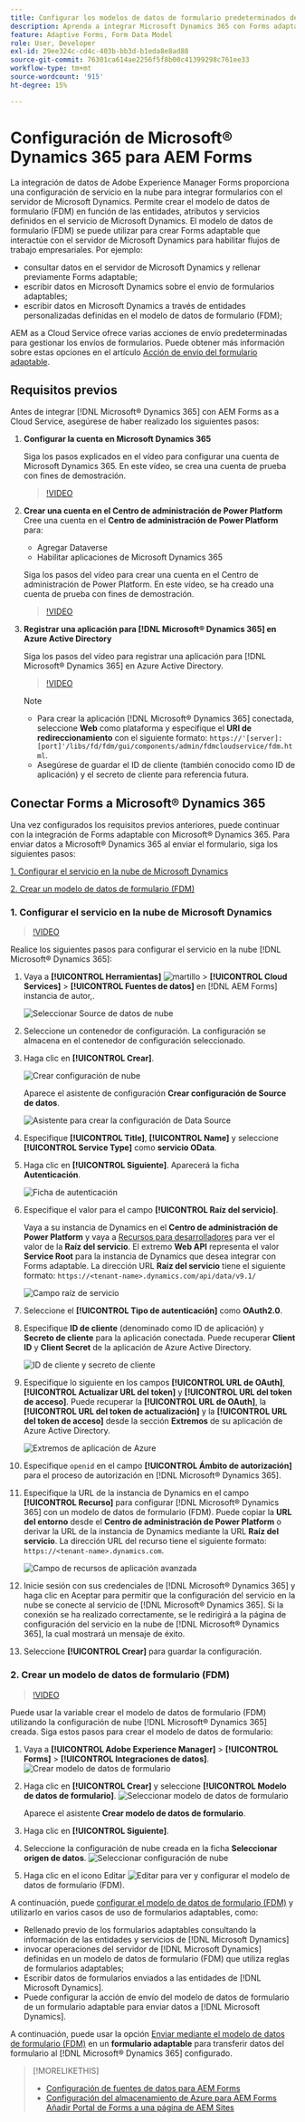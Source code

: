 ```yaml
---
title: Configurar los modelos de datos de formulario predeterminados de Microsoft Dynamics 365 para Forms adaptable
description: Aprenda a integrar Microsoft Dynamics 365 con Forms adaptable.
feature: Adaptive Forms, Form Data Model
role: User, Developer
exl-id: 29ee324c-cd4c-403b-bb3d-b1eda8e8ad88
source-git-commit: 76301ca614ae2256f5f8b00c41399298c761ee33
workflow-type: tm+mt
source-wordcount: '915'
ht-degree: 15%

---
```



# Configuración de Microsoft® Dynamics 365 para AEM Forms

La integración de datos de Adobe Experience Manager Forms proporciona una configuración de servicio en la nube para integrar formularios con el servidor de Microsoft Dynamics. Permite crear el modelo de datos de formulario (FDM) en función de las entidades, atributos y servicios definidos en el servicio de Microsoft Dynamics. El modelo de datos de formulario (FDM) se puede utilizar para crear Forms adaptable que interactúe con el servidor de Microsoft Dynamics para habilitar flujos de trabajo empresariales. Por ejemplo:
* consultar datos en el servidor de Microsoft Dynamics y rellenar previamente Forms adaptable;
* escribir datos en Microsoft Dynamics sobre el envío de formularios adaptables;
* escribir datos en Microsoft Dynamics a través de entidades personalizadas definidas en el modelo de datos de formulario (FDM);

AEM as a Cloud Service ofrece varias acciones de envío predeterminadas para gestionar los envíos de formularios. Puede obtener más información sobre estas opciones en el artículo [Acción de envío del formulario adaptable](/help/forms/configure-submit-actions-core-components.md).

<!-- 
[[!DNL Experience Manager Forms] Data Integration](data-integration.md) provides [!DNL Microsoft&reg; Dynamics 365] Cloud Services to integrate Adaptive Forms with out of the box Form Data Model (FDM). The Adaptive Forms can then interact with [!DNL Microsoft&reg; Dynamics 365] servers to enable business workflows. For example:

* Write data into [!DNL Microsoft&reg; Dynamics 365] on Adaptive Form submission.
* Write data in [!DNL Microsoft&reg; Dynamics 365] through custom entities defined in Form Data Model (FDM) and conversely.
* Query [!DNL Microsoft&reg; Dynamics 365]server for data and prepopulate Adaptive Forms.
* Read data from [!DNL Microsoft&reg; Dynamics 365] server.

[!DNL Microsoft&reg; Dynamics 365] cloud services and Form Data Model (FDM) are available out of the box on the [!DNL AEM Forms] Server after you [set up a development project for Forms based on Experience Manager archetype](setup-local-development-environment.md#forms-cloud-service-local-development-environment).

>[!NOTE]
>
>Microsoft&reg; Dynamics 365 cloud services and Form Data Model (FDM) are available out of the box only if you set up an [!DNL Experience Manager Forms] as a [!DNL Cloud Service] project based on [AEM Archetype 30](https://github.com/adobe/aem-project-archetype/releases/tag/aem-project-archetype-30) or later.-->

## Requisitos previos

Antes de integrar [!DNL Microsoft® Dynamics 365] con AEM Forms as a Cloud Service, asegúrese de haber realizado los siguientes pasos:


1. **Configurar la cuenta en Microsoft Dynamics 365**

   Siga los pasos explicados en el vídeo para configurar una cuenta de Microsoft Dynamics 365. En este vídeo, se crea una cuenta de prueba con fines de demostración.

   >[!VIDEO](https://video.tv.adobe.com/v/3444389/)

1. **Crear una cuenta en el Centro de administración de Power Platform**
Cree una cuenta en el **Centro de administración de Power Platform** para:
   * Agregar Dataverse
   * Habilitar aplicaciones de Microsoft Dynamics 365

   Siga los pasos del vídeo para crear una cuenta en el Centro de administración de Power Platform. En este vídeo, se ha creado una cuenta de prueba con fines de demostración.

   >[!VIDEO](https://video.tv.adobe.com/v/3444388)

1. **Registrar una aplicación para [!DNL Microsoft® Dynamics 365] en Azure Active Directory**

   Siga los pasos del vídeo para registrar una aplicación para [!DNL Microsoft® Dynamics 365] en Azure Active Directory.

   >[!VIDEO](https://video.tv.adobe.com/v/3444369/dynamics365integration-microsoftdynamics-apiaccess-azuread-appregistration)

   >[!NOTE]
   >
   > * Para crear la aplicación [!DNL Microsoft® Dynamics 365] conectada, seleccione **Web** como plataforma y especifique el **URI de redireccionamiento** con el siguiente formato: `https://'[server]:[port]'/libs/fd/fdm/gui/components/admin/fdmcloudservice/fdm.html`.
   > * Asegúrese de guardar el ID de cliente (también conocido como ID de aplicación) y el secreto de cliente para referencia futura.

## Conectar Forms a Microsoft® Dynamics 365

Una vez configurados los requisitos previos anteriores, puede continuar con la integración de Forms adaptable con Microsoft® Dynamics 365. Para enviar datos a Microsoft® Dynamics 365 al enviar el formulario, siga los siguientes pasos:

[1. Configurar el servicio en la nube de Microsoft Dynamics](#1-configure-cloud-service-configuration-for-microsoft-dynamics)

[2. Crear un modelo de datos de formulario (FDM)](#2-create-form-data-model-fdm)

### 1. Configurar el servicio en la nube de Microsoft Dynamics

>[!VIDEO](https://video.tv.adobe.com/v/3444370/cloudconfiguration-dataintegration-adobeexperiencemanager-aemforms-microsoftdynamics)

Realice los siguientes pasos para configurar el servicio en la nube [!DNL Microsoft® Dynamics 365]:

1. Vaya a **[!UICONTROL Herramientas]** ![martillo](assets/hammer.png) > **[!UICONTROL Cloud Services]** > **[!UICONTROL Fuentes de datos]** en [!DNL AEM Forms] instancia de autor,.

   ![Seleccionar Source de datos de nube](/help/forms/assets/dynamics-data-source.png)
1. Seleccione un contenedor de configuración. La configuración se almacena en el contenedor de configuración seleccionado.
1. Haga clic en **[!UICONTROL Crear]**.

   ![Crear configuración de nube](/help/forms/assets/dynamics-select-configuration.png)

   Aparece el asistente de configuración **Crear configuración de Source de datos**.

   ![Asistente para crear la configuración de Data Source](/help/forms/assets/dynamics-create-data-configuration.png)

1. Especifique **[!UICONTROL Title]**, **[!UICONTROL Name]** y seleccione **[!UICONTROL Service Type]** como **servicio OData**.
1. Haga clic en **[!UICONTROL Siguiente]**. Aparecerá la ficha **Autenticación**.

   ![Ficha de autenticación](/help/forms/assets/dynamics-authentication-tab.png)

1. Especifique el valor para el campo **[!UICONTROL Raíz del servicio]**.

   Vaya a su instancia de Dynamics en el **Centro de administración de Power Platform** y vaya a [Recursos para desarrolladores](https://docs.microsoft.com/es-es/powerapps/developer/data-platform/view-download-developer-resources) para ver el valor de la **Raíz del servicio**. El extremo **Web API** representa el valor **Service Root** para la instancia de Dynamics que desea integrar con Forms adaptable. La dirección URL **Raíz del servicio** tiene el siguiente formato: `https://<tenant-name>.dynamics.com/api/data/v9.1/`

   ![Campo raíz de servicio](/help/forms/assets/dynamics-service-root.png)

1. Seleccione el **[!UICONTROL Tipo de autenticación]** como **OAuth2.0**.
1. Especifique **ID de cliente** (denominado como ID de aplicación) y **Secreto de cliente** para la aplicación conectada.
Puede recuperar **Client ID** y **Client Secret** de la aplicación de Azure Active Directory.

   ![ID de cliente y secreto de cliente](/help/forms/assets/dynamics-azure-app-resgistration.png)

1. Especifique lo siguiente en los campos **[!UICONTROL URL de OAuth]**, **[!UICONTROL Actualizar URL del token]** y **[!UICONTROL URL del token de acceso]**.
Puede recuperar la **[!UICONTROL URL de OAuth]**, la **[!UICONTROL URL del token de actualización]** y la **[!UICONTROL URL del token de acceso]** desde la sección **Extremos** de su aplicación de Azure Active Directory.

   ![Extremos de aplicación de Azure](/help/forms/assets/dynamics-azure-app-endpoints.png)

1. Especifique `openid` en el campo **[!UICONTROL Ámbito de autorización]** para el proceso de autorización en [!DNL Microsoft® Dynamics 365].
1. Especifique la URL de la instancia de Dynamics en el campo **[!UICONTROL Recurso]** para configurar [!DNL Microsoft® Dynamics 365] con un modelo de datos de formulario (FDM).
Puede copiar la **URL del entorno** desde el **Centro de administración de Power Platform** o derivar la URL de la instancia de Dynamics mediante la URL **Raíz del servicio**. La dirección URL del recurso tiene el siguiente formato: `https://<tenant-name>.dynamics.com`.

   ![Campo de recursos de aplicación avanzada](/help/forms/assets/dynamics-resource-field.png)

1. Inicie sesión con sus credenciales de [!DNL Microsoft® Dynamics 365] y haga clic en Aceptar para permitir que la configuración del servicio en la nube se conecte al servicio de [!DNL Microsoft® Dynamics 365]. Si la conexión se ha realizado correctamente, se le redirigirá a la página de configuración del servicio en la nube de [!DNL Microsoft® Dynamics 365], la cual mostrará un mensaje de éxito.
1. Seleccione **[!UICONTROL Crear]** para guardar la configuración.

### 2. Crear un modelo de datos de formulario (FDM)

>[!VIDEO](https://video.tv.adobe.com/v/3444367/aemforms-adobeexperiencemanager-formdatamodel--dataintegration-digitalforms)

Puede usar la variable crear el modelo de datos de formulario (FDM) utilizando la configuración de nube [!DNL Microsoft® Dynamics 365] creada. Siga estos pasos para crear el modelo de datos de formulario:

1. Vaya a **[!UICONTROL Adobe Experience Manager]** > **[!UICONTROL Forms]** > **[!UICONTROL Integraciones de datos]**.
   ![Crear modelo de datos de formulario](/help/forms/assets/dynamics-create-fdm.png)

1. Haga clic en **[!UICONTROL Crear]** y seleccione **[!UICONTROL Modelo de datos de formulario]**.
   ![Seleccionar modelo de datos de formulario](/help/forms/assets/dynamics-select-fdm.png)

   Aparece el asistente **Crear modelo de datos de formulario**.
1. Haga clic en **[!UICONTROL Siguiente]**.
1. Seleccione la configuración de nube creada en la ficha **Seleccionar origen de datos**.
   ![Seleccionar configuración de nube](/help/forms/assets/dynamics-select-cloud-config.png)

1. Haga clic en el icono Editar ![Editar](assets/edit.png) para ver y configurar el modelo de datos de formulario (FDM).

A continuación, puede [configurar el modelo de datos de formulario (FDM)](/help/forms/work-with-form-data-model.md#configure-services) y utilizarlo en varios casos de uso de formularios adaptables, como:

* Rellenado previo de los formularios adaptables consultando la información de las entidades y servicios de [!DNL Microsoft Dynamics]
* invocar operaciones del servidor de [!DNL Microsoft Dynamics] definidas en un modelo de datos de formulario (FDM) que utiliza reglas de formularios adaptables;
* Escribir datos de formularios enviados a las entidades de [!DNL Microsoft Dynamics].
* Puede configurar la acción de envío del modelo de datos de formulario de un formulario adaptable para enviar datos a [!DNL Microsoft Dynamics].

A continuación, puede usar la opción [Enviar mediante el modelo de datos de formulario (FDM)](/help/forms/using-form-data-model.md) en un **formulario adaptable** para transferir datos del formulario al [!DNL Microsoft® Dynamics 365] configurado.


>[!MORELIKETHIS]
>
>* [Configuración de fuentes de datos para AEM Forms](/help/forms/configure-data-sources.md)
>* [Configuración del almacenamiento de Azure para AEM Forms](/help/forms/configure-azure-storage.md)
>  [Añadir Portal de Forms a una página de AEM Sites](/help/forms/configure-forms-portal.md)
